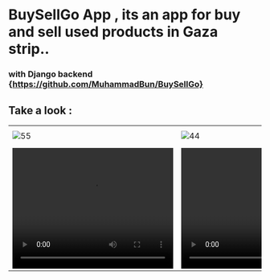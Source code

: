 # BuySellGo App , its an app for buy and sell used products in Gaza strip.. 
### with Django backend {https://github.com/MuhammadBun/BuySellGo}
## Take a look : 
<table>
  <tr>
    <td><img src="https://github.com/MuhammadBun/buysellgo-flutterapp/assets/93766485/2febb3a0-a744-4826-8623-905fb2680942" alt="55"></td>
    <td><img src="https://github.com/MuhammadBun/buysellgo-flutterapp/assets/93766485/94412f9a-3ca0-41a1-b40d-a7ee6ee6477b" alt="44"></td>
    <td><img src="https://github.com/MuhammadBun/buysellgo-flutterapp/assets/93766485/0faa3e2b-c87e-44a1-bed5-db7c221a1d20" alt="3"></td>
    <td><img src="https://github.com/MuhammadBun/buysellgo-flutterapp/assets/93766485/46ce7109-3a0b-4a58-992e-982cc53bd668" alt="2"></td>
    <td><img src="https://github.com/MuhammadBun/buysellgo-flutterapp/assets/93766485/bfc417de-57d1-416a-bb0a-da54765f05c8" alt="1"></td>
 
  </tr>
  <tr>
    <td><video width="320" height="240" controls><source src="https://github.com/MuhammadBun/buysellgo-flutterapp/assets/93766485/51ed6373-a3e9-45de-99ce-9cc2ef448b2e" type="video/mp4"></video></td>
    <td><video width="320" height="240" controls><source src="https://github.com/MuhammadBun/buysellgo-flutterapp/assets/93766485/8579c5ff-a4c2-4460-b66b-56ca951f90db" type="video/mp4"></video></td>
    <td><video width="320" height="240" controls><source src="https://github.com/MuhammadBun/buysellgo-flutterapp/assets/93766485/bae3d0af-ca5e-4fca-ae5d-de4b091d67b8" type="video/mp4"></video></td>
  </tr>
</table>
